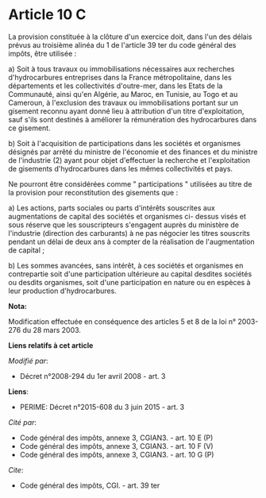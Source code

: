 # Article 10 C

La provision constituée à la clôture d'un exercice doit, dans l'un des délais prévus au troisième alinéa du 1 de l'article 39
ter du code général des impôts, être utilisée : 

a) Soit à tous travaux ou immobilisations nécessaires aux recherches d'hydrocarbures entreprises dans la France
métropolitaine, dans les départements et les collectivités d'outre-mer, dans les Etats de la Communauté, ainsi qu'en Algérie,
au Maroc, en Tunisie, au Togo et au Cameroun, à l'exclusion des travaux ou immobilisations portant sur un gisement reconnu
ayant donné lieu à attribution d'un titre d'exploitation, sauf s'ils sont destinés à améliorer la rémunération des
hydrocarbures dans ce gisement. 

b) Soit à l'acquisition de participations dans les sociétés et organismes désignés par arrêté du ministre de l'économie et
des finances et du ministre de l'industrie (2) ayant pour objet d'effectuer la recherche et l'exploitation de gisements
d'hydrocarbures dans les mêmes collectivités et pays. 

Ne pourront être considérées comme " participations " utilisées au titre de la provision pour reconstitution des gisements
que : 

a) Les actions, parts sociales ou parts d'intérêts souscrites aux augmentations de capital des sociétés et organismes ci-
dessus visés et sous réserve que les souscripteurs s'engagent auprès du ministère de l'industrie (direction des carburants) à
ne pas négocier les titres souscrits pendant un délai de deux ans à compter de la réalisation de l'augmentation de capital ; 

b) Les sommes avancées, sans intérêt, à ces sociétés et organismes en contrepartie soit d'une participation ultérieure au
capital desdites sociétés ou desdits organismes, soit d'une participation en nature ou en espèces à leur production
d'hydrocarbures.

**Nota:**

Modification effectuée en conséquence des articles 5 et 8 de la loi n° 2003-276 du 28 mars 2003.

**Liens relatifs à cet article**

_Modifié par_:

  - Décret n°2008-294 du 1er avril 2008 - art. 3

**Liens**:

  - PERIME: Décret n°2015-608 du 3 juin 2015 - art. 3

_Cité par_:

  - Code général des impôts, annexe 3, CGIAN3. - art. 10 E (P)
  - Code général des impôts, annexe 3, CGIAN3. - art. 10 F (V)
  - Code général des impôts, annexe 3, CGIAN3. - art. 10 G (P)

_Cite_:

  - Code général des impôts, CGI. - art. 39 ter
